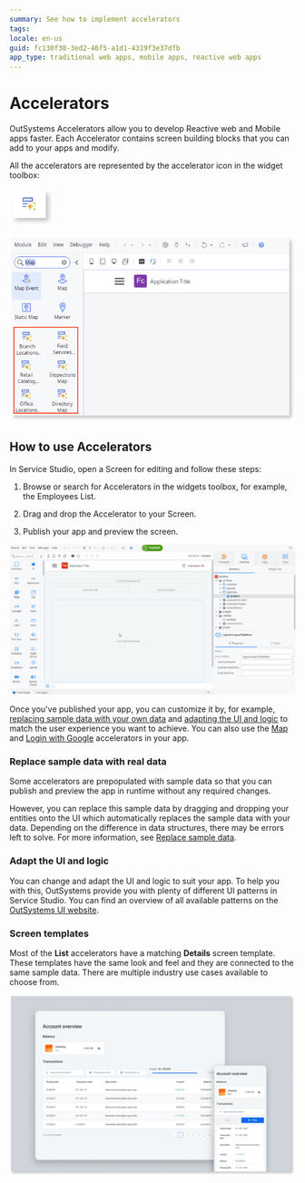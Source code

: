 ```yaml
---
summary: See how to implement accelerators
tags: 
locale: en-us
guid: fc130f38-3ed2-46f5-a1d1-4319f3e37dfb
app_type: traditional web apps, mobile apps, reactive web apps
---
```


# Accelerators

OutSystems Accelerators allow you to develop Reactive web and Mobile apps faster. Each Accelerator contains screen building blocks that you can add to your apps and modify.

All the accelerators are represented by the accelerator icon in the widget toolbox:

![Accelerator widget](images/acc-widget-ss.png)

![Accelerator icon](images/acc-icon-ss.png)

## How to use Accelerators

In Service Studio, open a Screen for editing and follow these steps:

1. Browse or search for Accelerators in the widgets toolbox, for example, the Employees List.

1. Drag and drop the Accelerator to your Screen.

1. Publish your app and preview the screen.

![How to use an accelerator](images/acc-drag-drop-ss.gif)

Once you've published your app, you can customize it by, for example, [replacing sample data with your own data](#replace-sample-data-with-real-data) and [adapting the UI and logic](#adapt-the-UI-and-logic) to match the user experience you want to achieve. You can also use the [Map](../patterns/mobile/interaction/map/map.md) and [Login with Google](accelerator-google.md) accelerators in your app.

### Replace sample data with real data

Some accelerators are prepopulated with sample data so that you can publish and preview the app in runtime without any required changes.

However, you can replace this sample data by dragging and dropping your entities onto the UI which automatically replaces the sample data with your data. Depending on the difference in data structures, there may be errors left to solve. For more information, see [Replace sample data](../screen-templates-use/replace-data.md).

### Adapt the UI and logic

You can change and adapt the UI and logic to suit your app. To help you with this, OutSystems provide you with plenty of different UI patterns in Service Studio. You can find an overview of all available patterns on the [OutSystems UI website](https://www.outsystems.com/OutSystemsUIWebsite/PatternOverview).

### Screen templates

Most of the **List** accelerators have a matching **Details** screen template. These templates have the same look and feel and they are connected to the same sample data. There are multiple industry use cases available to choose from.

![Screen template](images/acc-list.png)
